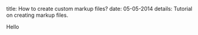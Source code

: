 title: How to create custom markup files?
date: 05-05-2014
details: Tutorial on creating markup files.

Hello